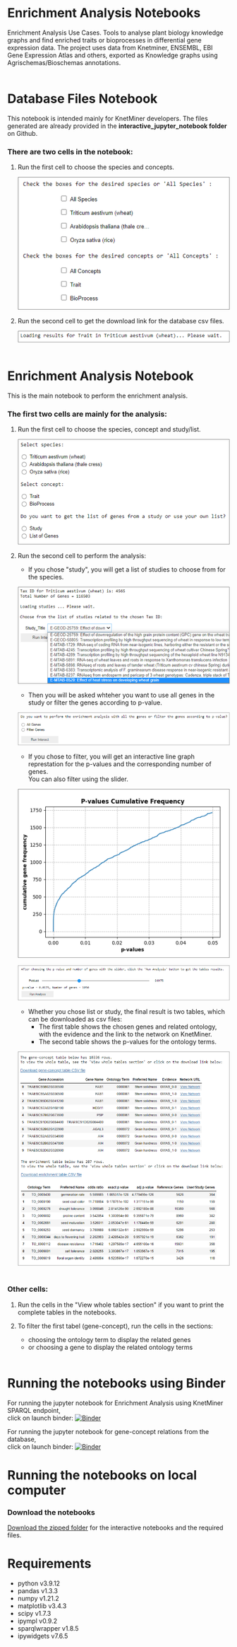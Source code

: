 # Enrichment Analysis Notebooks

Enrichment Analysis Use Cases. Tools to analyse plant biology knowledge graphs and find enriched traits or bioprocesses in differential gene expression data. The project uses data from Knetminer, ENSEMBL, EBI Gene Expression Atlas and others, exported as Knowledge graphs using Agrischemas/Bioschemas annotations.
<br>
<br>

# Database Files Notebook

This notebook is intended mainly for KnetMiner developers. The files generated are already provided in the **interactive_jupyter_notebook folder** on Github.

### There are two cells in the notebook:

1. Run the first cell to choose the species and concepts.

    ![image](https://github.com/Rothamsted/knetgraphs-gene-traits/blob/main/images_for_HTML/GeneConcept1.PNG?raw=true)

2. Run the second cell to get the download link for the database csv files.

    ![image](https://github.com/Rothamsted/knetgraphs-gene-traits/blob/main/images_for_HTML/GeneConcept2.PNG?raw=true)
    <br>
    <br>

# Enrichment Analysis Notebook

This is the main notebook to perform the enrichment analysis.

### The first two cells are mainly for the analysis:

1. Run the first cell to choose the species, concept and study/list.

    ![image](https://github.com/Rothamsted/knetgraphs-gene-traits/blob/main/images_for_HTML/EnrichmentAnalysis1.PNG?raw=true)

2. Run the second cell to perform the analysis:

    - If you chose "study", you will get a list of studies to choose from for the species.

    ![image](https://github.com/Rothamsted/knetgraphs-gene-traits/blob/main/images_for_HTML/EnrichmentAnalysis2.PNG?raw=true)

    - Then you will be asked whteher you want to use all genes in the study or filter the genes according to p-value.

    ![image](https://github.com/Rothamsted/knetgraphs-gene-traits/blob/main/images_for_HTML/EnrichmentAnalysis3.PNG?raw=true)

    - If you chose to filter, you will get an interactive line graph represtation for the p-values and the corresponding number of genes.<br>
    You can also filter using the slider.

    ![image](https://github.com/Rothamsted/knetgraphs-gene-traits/blob/main/images_for_HTML/EnrichmentAnalysis4.PNG?raw=true)

    ![image](https://github.com/Rothamsted/knetgraphs-gene-traits/blob/main/images_for_HTML/EnrichmentAnalysis5.PNG?raw=true)

    - Whether you chose list or study, the final result is two tables, which can be downloaded as csv files:<br>
        - The first table shows the chosen genes and related ontology, with the evidence and the link to the network on KnetMiner.<br>
        - The second table shows the p-values for the ontology terms.

    ![image](https://github.com/Rothamsted/knetgraphs-gene-traits/blob/main/images_for_HTML/EnrichmentAnalysis6.PNG?raw=true)
    <br>
    <br>

### Other cells:

1. Run the cells in the "View whole tables section" if you want to print the complete tables in the notebooks.

2. To filter the first tabel (gene-concept), run the cells in the sections:
    - choosing the ontology term to display the related genes
    - or choosing a gene to display the related ontology terms
    <br>

# Running the notebooks using Binder

For running the jupyter notebook for Enrichment Analysis using KnetMiner SPARQL endpoint,<br>click on launch binder:
[![Binder](https://mybinder.org/badge_logo.svg)](https://mybinder.org/v2/gh/Rothamsted/knetgraphs-gene-traits/HEAD?labpath=interactive_jupyter_notebook%2FKnetMiner_SPARQL_EA.ipynb)

For running the jupyter notebook for gene-concept relations from the database,<br>click on launch binder:
[![Binder](https://mybinder.org/badge_logo.svg)](https://mybinder.org/v2/gh/Rothamsted/knetgraphs-gene-traits/HEAD?labpath=interactive_jupyter_notebook%2FGeneConcept_database_relations.ipynb)
<br>

# Running the notebooks on local computer

### Download the notebooks
[Download the zipped folder](https://github.com/Rothamsted/knetgraphs-gene-traits/raw/main/interactive_jupyter_notebook.zip) for the interactive notebooks and the required files. 
<br>

# Requirements
- python v3.9.12
- pandas v1.3.3 
- numpy v1.21.2
- matplotlib v3.4.3
- scipy v1.7.3
- ipympl v0.9.2
- sparqlwrapper v1.8.5
- ipywidgets v7.6.5
